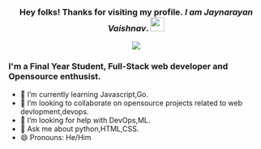 <!--
**jaynarayan-vaishnav/jaynarayan-vaishnav** is a ✨ _special_ ✨ repository because its `README.md` (this file) appears on your GitHub profile.
-->
<h3 align="center"> Hey folks! Thanks for visiting my profile.<em> I am Jaynarayan Vaishnav</em>.
  <img src="https://media.giphy.com/media/hvRJCLFzcasrR4ia7z/giphy.gif" width="28">
</h3>

<!-- Typing SVG by DenverCoder1 - https://github.com/DenverCoder1/readme-typing-svg -->
<p align="center"> 
    <a href="https://github.com/DenverCoder1/readme-typing-svg"><img src="https://readme-typing-svg.herokuapp.com?lines=Computer+Engineering+Student;Full-stack+Web+Developer;Open%20Source%20|%20DevOps%20|%20AI%20|%20Ml%20;&center=true&width=580&height=45"></a>
</p>

### I'm a Final Year Student, Full-Stack web developer and Opensource enthusist.

<!--- 🔭 I'm currently working on ... -->
- 🌱 I’m currently learning Javascript,Go.
- 👯 I’m looking to collaborate on opensource projects related to web devlopment,devops.
- 🤔 I’m looking for help with DevOps,ML.
- 💬 Ask me about python,HTML,CSS.
- 😄 Pronouns: He/Him
